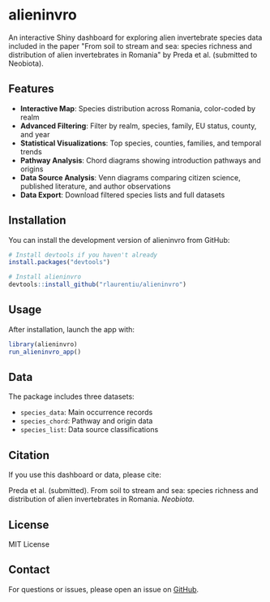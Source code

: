 # alieninvro

<!-- badges: start -->
<!-- badges: end -->

An interactive Shiny dashboard for exploring alien invertebrate species data included in the paper "From soil to stream and sea: species richness and distribution of alien invertebrates in Romania" by Preda et al. (submitted to Neobiota).

## Features

- **Interactive Map**: Species distribution across Romania, color-coded by realm
- **Advanced Filtering**: Filter by realm, species, family, EU status, county, and year
- **Statistical Visualizations**: Top species, counties, families, and temporal trends
- **Pathway Analysis**: Chord diagrams showing introduction pathways and origins
- **Data Source Analysis**: Venn diagrams comparing citizen science, published literature, and author observations
- **Data Export**: Download filtered species lists and full datasets

## Installation

You can install the development version of alieninvro from GitHub:
```r
# Install devtools if you haven't already
install.packages("devtools")

# Install alieninvro
devtools::install_github("rlaurentiu/alieninvro")
```

## Usage

After installation, launch the app with:
```r
library(alieninvro)
run_alieninvro_app()
```

## Data

The package includes three datasets:
- `species_data`: Main occurrence records
- `species_chord`: Pathway and origin data
- `species_list`: Data source classifications

## Citation

If you use this dashboard or data, please cite:

Preda et al. (submitted). From soil to stream and sea: species richness and distribution of alien invertebrates in Romania. *Neobiota*.

## License

MIT License

## Contact

For questions or issues, please open an issue on [GitHub](https://github.com/rlaurentiu/alieninvro/issues).